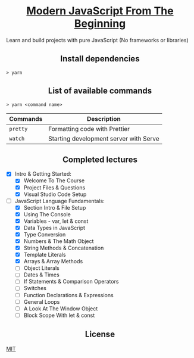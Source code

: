 <h1 align="center">
  <a href="https://www.udemy.com/modern-javascript-from-the-beginning" title="Link to this course">Modern JavaScript From The Beginning</a>
</h1>

Learn and build projects with pure JavaScript (No frameworks or libraries)

<h2 align="center">Install dependencies</h2>

```
> yarn
```

<h2 align="center">List of available commands</h2>

```
> yarn <command name>
```

<table>
  <thead>
    <tr>
      <th>Commands</th>
      <th>Description</th>
    </tr>
  </thead>
  <tbody>
    <tr>
      <td>
        <code>pretty</code>
      </td>
      <td>
        Formatting code with Prettier
      </td>
    </tr>
    <tr>
      <td>
        <code>watch</code>
      </td>
      <td>
        Starting development server with Serve
      </td>
    </tr>
  </tbody>
</table>

<h2 align="center">Completed lectures</h2>

- [x] Intro & Getting Started:
  - [x] Welcome To The Course
  - [x] Project Files & Questions
  - [x] Visual Studio Code Setup
- [ ] JavaScript Language Fundamentals:
  - [x] Section Intro & File Setup
  - [x] Using The Console
  - [x] Variables - var, let & const
  - [x] Data Types in JavaScript
  - [x] Type Conversion
  - [x] Numbers & The Math Object
  - [x] String Methods & Concatenation
  - [x] Template Literals
  - [x] Arrays & Array Methods
  - [ ] Object Literals
  - [ ] Dates & Times
  - [ ] If Statements & Comparison Operators
  - [ ] Switches
  - [ ] Function Declarations & Expressions
  - [ ] General Loops
  - [ ] A Look At The Window Object
  - [ ] Block Scope With let & const

<h2 align="center">License</h2>

[MIT](/LICENSE)
